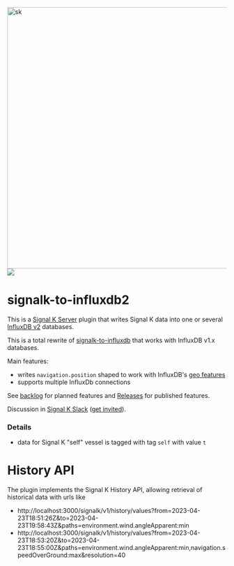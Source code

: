 <img width="600" alt="sk" src="https://user-images.githubusercontent.com/1049678/189514933-9182db0a-f746-4b7b-9840-10715e5f9199.png">
<img src="https://user-images.githubusercontent.com/1049678/189514907-f953af27-6136-496b-b9f4-4dd5110deff7.png">

# signalk-to-influxdb2

This is a [Signal K Server](https://github.com/SignalK/signalk-server) plugin that writes Signal K data into one or several [InfluxDB v2](https://docs.influxdata.com/influxdb/v2.4/) databases.

This is a total rewrite of [signalk-to-influxdb](https://www.npmjs.com/package/signalk-to-influxdb) that works with InfluxDB v1.x databases.

Main features:
- writes `navigation.position` shaped to work with InfluxDB's [geo features](https://docs.influxdata.com/influxdb/v2.1/query-data/flux/geo/)
- supports multiple InfluxDb connections

See [backlog](https://github.com/users/tkurki/projects/1/views/1) for planned features and [Releases](https://github.com/tkurki/signalk-to-influxdb2/releases/tag/v0.0.6) for published features.

Discussion in [Signal K Slack](https://signalk-dev.slack.com/) ([get invited](http://slack-invite.signalk.org/)).

### Details

- data for Signal K "self" vessel is tagged with tag `self` with value `t`

# History API

The plugin implements the Signal K History API, allowing retrieval of historical data with urls like
- http://localhost:3000/signalk/v1/history/values?from=2023-04-23T18:51:26Z&to=2023-04-23T19:58:43Z&paths=environment.wind.angleApparent:min
- http://localhost:3000/signalk/v1/history/values?from=2023-04-23T18:53:20Z&to=2023-04-23T18:55:00Z&paths=environment.wind.angleApparent:min,navigation.speedOverGround:max&resolution=40
